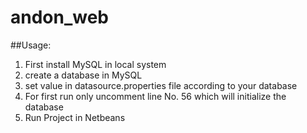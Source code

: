 # andon_web

##Usage:

1. First install MySQL in local system
2. create a database in MySQL
3. set value in datasource.properties file according to your database
4. For first run only uncomment line No. 56  which will initialize the database
5. Run Project in Netbeans